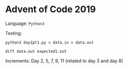 # Advent of Code 2019

Language: `Python3`

Testing:

`python3 day1pt1.py < data.in > data.out`

`diff data.out expected1.out`

Increments: Day 2, 5, 7, 9, 11 (related to day 3 and day 8)
